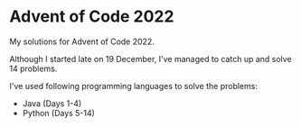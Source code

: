 # Advent of Code 2022
My solutions for Advent of Code 2022.

Although I started late on 19 December, I've managed to catch up and solve 14 problems.

I've used following programming languages to solve the problems:
- Java (Days 1-4)
- Python (Days 5-14)
